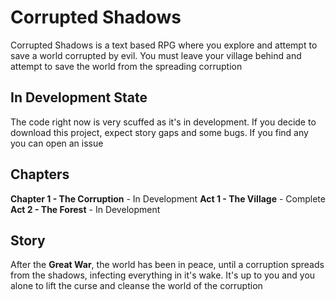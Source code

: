 # Corrupted Shadows

Corrupted Shadows is a text based RPG where you explore and attempt
to save a world corrupted by evil. You must leave your village behind
and attempt to save the world from the spreading corruption

## In Development State
The code right now is very scuffed as it's in development. If you decide
to download this project, expect story gaps and some bugs. If you find any
you can open an issue

## Chapters

**Chapter 1 - The Corruption** - In Development
  **Act 1 - The Village** - Complete
  **Act 2 - The Forest** - In Development

## Story
After the **Great War**, the world has been in peace, until a corruption spreads
from the shadows, infecting everything in it's wake. It's up to you and you alone
to lift the curse and cleanse the world of the corruption
